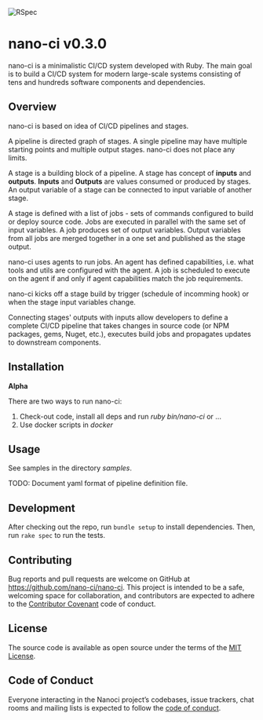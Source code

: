 ![RSpec](https://github.com/nano-ci/nano-ci/actions/workflows/ruby.yml/badge.svg?branch=main)

# nano-ci v0.3.0

nano-ci is a minimalistic CI/CD system developed with Ruby. The main goal is to
build a CI/CD system for modern large-scale systems consisting of tens and
hundreds software components and dependencies.

## Overview

nano-ci is based on idea of CI/CD pipelines and stages.

A pipeline is directed graph of stages. A single pipeline may have multiple
starting points and multiple output stages. nano-ci does not place any limits.

A stage is a building block of a pipeline. A stage has concept of **inputs** and
**outputs**. **Inputs** and **Outputs** are values consumed or produced by
stages. An output variable of a stage can be connected to input variable of
another stage.

A stage is defined with a list of jobs - sets of commands configured to build
or deploy source code. Jobs are executed in parallel with the same set of input
variables.
A job produces set of output variables. Output variables from all jobs are
merged together in a one set and published as the stage output.

nano-ci uses agents to run jobs. An agent has defined capabilities, i.e. what
tools and utils are configured with the agent. A job is scheduled to execute
on the agent if and only if agent capabilities match the job requirements.

nano-ci kicks off a stage build by trigger (schedule of incomming hook) or when
the stage input variables change.

Connecting stages' outputs with inputs allow developers to define a complete
CI/CD pipeline that takes changes in source code (or NPM packages, gems, Nuget,
etc.), executes build jobs and propagates updates to downstream components.

## Installation

**Alpha**

There are two ways to run nano-ci:
1. Check-out code, install all deps and run *ruby bin/nano-ci* or ...
2. Use docker scripts in *docker*

## Usage

See samples in the directory *samples*.

TODO: Document yaml format of pipeline definition file.

## Development

After checking out the repo, run `bundle setup` to install dependencies. Then, run `rake spec` to run the tests.

## Contributing

Bug reports and pull requests are welcome on GitHub at https://github.com/nano-ci/nano-ci. This project is intended to be a safe, welcoming space for collaboration, and contributors are expected to adhere to the [Contributor Covenant](http://contributor-covenant.org) code of conduct.

## License

The source code is available as open source under the terms of the [MIT License](http://opensource.org/licenses/MIT).

## Code of Conduct

Everyone interacting in the Nanoci project’s codebases, issue trackers, chat rooms and mailing lists is expected to follow the [code of conduct](https://github.com/nano-ci/nano-ci/blob/master/CODE_OF_CONDUCT.md).
